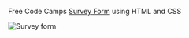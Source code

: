 Free Code Camps [Survey Form]([https://www.freecodecamp.org/learn/2022/responsive-web-design/#learn-html-forms-by-building-a-registration-form](https://www.freecodecamp.org/learn/2022/responsive-web-design/#build-a-survey-form-project)) using HTML and CSS

![Survey form](https://user-images.githubusercontent.com/68226299/172190845-a27a3bc6-7873-4d94-9d19-1aa8fe1455d2.png)
